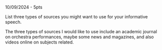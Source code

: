 10/09/2024 - 5pts

 List three types of sources you might want to use for your informative speech.

The three types of sources I would like to use include an academic journal on orchestra performances, maybe some news and magazines, and also videos online on subjects related.